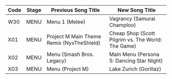 | Code 	| Stage 	| Previous Song Title                        	| New Song Title                                     	|
|------	|-------	|--------------------------------------------	|----------------------------------------------------	|
| W30  	| MENU  	| Menu 1 (Melee)                             	| Vagrancy (Samurai Champloo)                          	|
| X01  	| MENU  	| Project M Main Theme Remix  (NyxTheShield) 	| Cheap Shop (Scott Pilgrim vs. The World: The Game) 	|
| X02  	| MENU  	| Menu (Smash Bros. Legacy)                  	| Main Menu (Persona 5: Dancing Star Night)          	|
| X03  	| MENU  	| Menu (Project M)                           	| Lake Zurich (Gorillaz)                                |